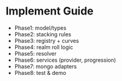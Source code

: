 # Implement Guide
- Phase1: model/types
- Phase2: stacking rules
- Phase3: registry + curves
- Phase4: realm roll logic
- Phase5: resolver
- Phase6: services (provider, progression)
- Phase7: mongo adapters
- Phase8: test & demo

